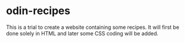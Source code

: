 # odin-recipes
This is a trial to create a website containing some recipes.
It will first be done solely in HTML and later some CSS coding will be added.